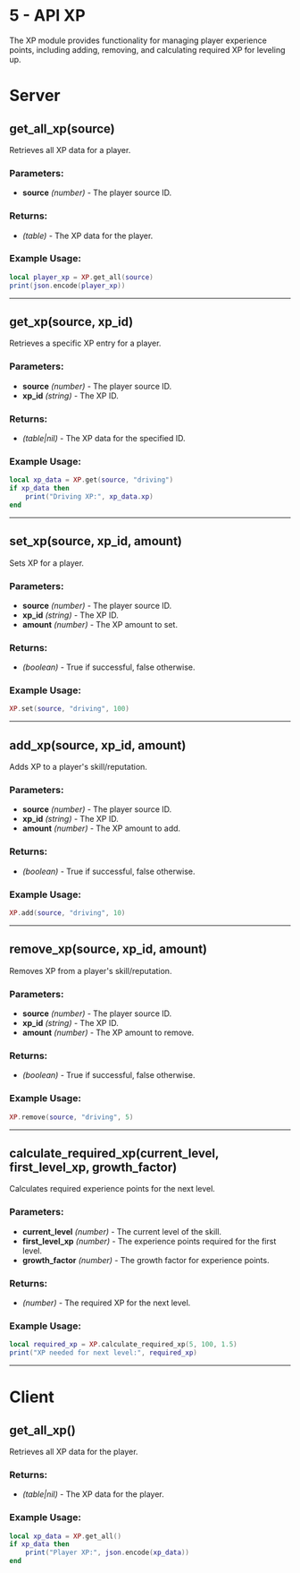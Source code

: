 # 5 - API XP

The XP module provides functionality for managing player experience points, including adding, removing, and calculating required XP for leveling up.

# Server

## get_all_xp(source)
Retrieves all XP data for a player.

### Parameters:
- **source** *(number)* - The player source ID.

### Returns:
- *(table)* - The XP data for the player.

### Example Usage:
```lua
local player_xp = XP.get_all(source)
print(json.encode(player_xp))
```

---

## get_xp(source, xp_id)
Retrieves a specific XP entry for a player.

### Parameters:
- **source** *(number)* - The player source ID.
- **xp_id** *(string)* - The XP ID.

### Returns:
- *(table|nil)* - The XP data for the specified ID.

### Example Usage:
```lua
local xp_data = XP.get(source, "driving")
if xp_data then
    print("Driving XP:", xp_data.xp)
end
```

---

## set_xp(source, xp_id, amount)
Sets XP for a player.

### Parameters:
- **source** *(number)* - The player source ID.
- **xp_id** *(string)* - The XP ID.
- **amount** *(number)* - The XP amount to set.

### Returns:
- *(boolean)* - True if successful, false otherwise.

### Example Usage:
```lua
XP.set(source, "driving", 100)
```

---

## add_xp(source, xp_id, amount)
Adds XP to a player's skill/reputation.

### Parameters:
- **source** *(number)* - The player source ID.
- **xp_id** *(string)* - The XP ID.
- **amount** *(number)* - The XP amount to add.

### Returns:
- *(boolean)* - True if successful, false otherwise.

### Example Usage:
```lua
XP.add(source, "driving", 10)
```

---

## remove_xp(source, xp_id, amount)
Removes XP from a player's skill/reputation.

### Parameters:
- **source** *(number)* - The player source ID.
- **xp_id** *(string)* - The XP ID.
- **amount** *(number)* - The XP amount to remove.

### Returns:
- *(boolean)* - True if successful, false otherwise.

### Example Usage:
```lua
XP.remove(source, "driving", 5)
```

---

## calculate_required_xp(current_level, first_level_xp, growth_factor)
Calculates required experience points for the next level.

### Parameters:
- **current_level** *(number)* - The current level of the skill.
- **first_level_xp** *(number)* - The experience points required for the first level.
- **growth_factor** *(number)* - The growth factor for experience points.

### Returns:
- *(number)* - The required XP for the next level.

### Example Usage:
```lua
local required_xp = XP.calculate_required_xp(5, 100, 1.5)
print("XP needed for next level:", required_xp)
```

---

# Client

## get_all_xp()
Retrieves all XP data for the player.

### Returns:
- *(table|nil)* - The XP data for the player.

### Example Usage:
```lua
local xp_data = XP.get_all()
if xp_data then
    print("Player XP:", json.encode(xp_data))
end
```